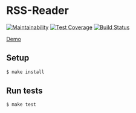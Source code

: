 # RSS-Reader
[![Maintainability](https://api.codeclimate.com/v1/badges/4c7a95887008479c4e6e/maintainability)](https://codeclimate.com/github/ddrgis/project-lvl3-s270/maintainability)
[![Test Coverage](https://api.codeclimate.com/v1/badges/4c7a95887008479c4e6e/test_coverage)](https://codeclimate.com/github/ddrgis/project-lvl3-s270/test_coverage)
[![Build Status](https://travis-ci.org/ddrgis/project-lvl3-s270.svg?branch=master)](https://travis-ci.org/ddrgis/project-lvl3-s270)

[Demo](http://closed-song.surge.sh/)

## Setup

```sh
$ make install
```

## Run tests

```sh
$ make test
```
